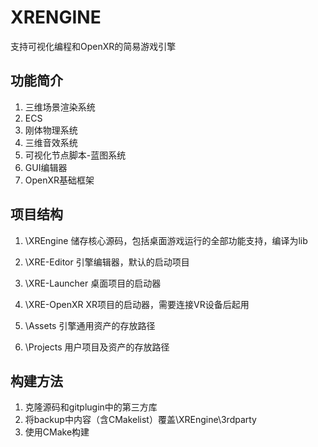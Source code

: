 # XRENGINE
支持可视化编程和OpenXR的简易游戏引擎

## 功能简介
1. 三维场景渲染系统
2. ECS
3. 刚体物理系统
4. 三维音效系统
5. 可视化节点脚本-蓝图系统
6. GUI编辑器
7. OpenXR基础框架


## 项目结构
1. \XREngine 储存核心源码，包括桌面游戏运行的全部功能支持，编译为lib
2. \XRE-Editor 引擎编辑器，默认的启动项目
3. \XRE-Launcher 桌面项目的启动器
4. \XRE-OpenXR XR项目的启动器，需要连接VR设备后起用


5. \Assets 引擎通用资产的存放路径
6. \Projects 用户项目及资产的存放路径


## 构建方法
1. 克隆源码和gitplugin中的第三方库
2. 将backup中内容（含CMakelist）覆盖\XREngine\3rdparty
3. 使用CMake构建